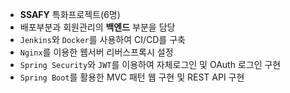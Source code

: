- **SSAFY** 특화프로젝트(6명)
- 배포부분과 회원관리의 **백엔드** 부분을 담당
- `Jenkins`와 `Docker`를 사용하여 CI/CD를 구축
- `Nginx`를 이용한 웹서버 리버스프록시 설정
- `Spring Security`와 `JWT`를 이용하여 자체로그인 및 OAuth 로그인 구현
- `Spring Boot`를 활용한 MVC 패턴 웹 구현 및 REST API 구현